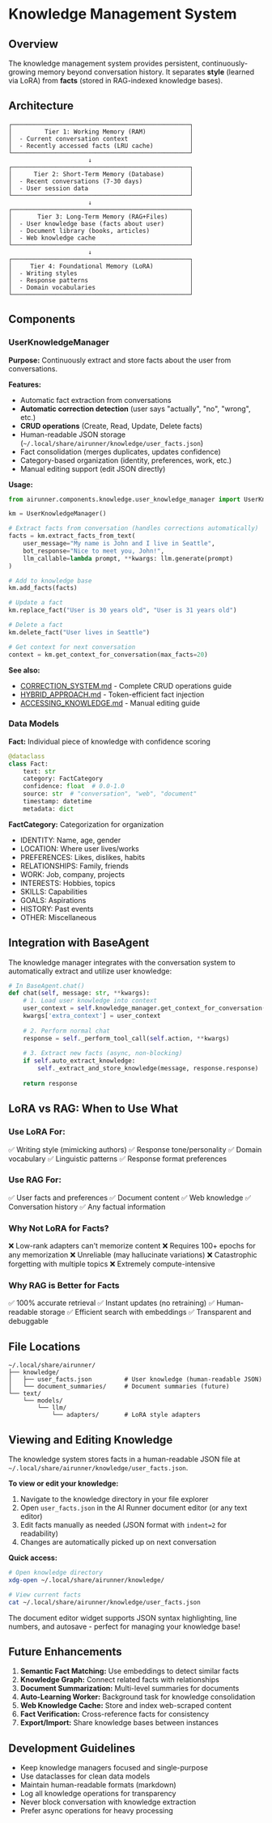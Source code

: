 # Knowledge Management System

## Overview

The knowledge management system provides persistent, continuously-growing memory beyond conversation history. It separates **style** (learned via LoRA) from **facts** (stored in RAG-indexed knowledge bases).

## Architecture

```
┌─────────────────────────────────────────────────┐
│         Tier 1: Working Memory (RAM)            │
│  - Current conversation context                 │
│  - Recently accessed facts (LRU cache)          │
└─────────────────────────────────────────────────┘
                      ↓
┌─────────────────────────────────────────────────┐
│      Tier 2: Short-Term Memory (Database)       │
│  - Recent conversations (7-30 days)             │
│  - User session data                            │
└─────────────────────────────────────────────────┘
                      ↓
┌─────────────────────────────────────────────────┐
│       Tier 3: Long-Term Memory (RAG+Files)      │
│  - User knowledge base (facts about user)       │
│  - Document library (books, articles)           │
│  - Web knowledge cache                          │
└─────────────────────────────────────────────────┘
                      ↓
┌─────────────────────────────────────────────────┐
│     Tier 4: Foundational Memory (LoRA)          │
│  - Writing styles                               │
│  - Response patterns                            │
│  - Domain vocabularies                          │
└─────────────────────────────────────────────────┘
```

## Components

### UserKnowledgeManager
**Purpose:** Continuously extract and store facts about the user from conversations.

**Features:**
- Automatic fact extraction from conversations
- **Automatic correction detection** (user says "actually", "no", "wrong", etc.)
- **CRUD operations** (Create, Read, Update, Delete facts)
- Human-readable JSON storage (`~/.local/share/airunner/knowledge/user_facts.json`)
- Fact consolidation (merges duplicates, updates confidence)
- Category-based organization (identity, preferences, work, etc.)
- Manual editing support (edit JSON directly)

**Usage:**
```python
from airunner.components.knowledge.user_knowledge_manager import UserKnowledgeManager

km = UserKnowledgeManager()

# Extract facts from conversation (handles corrections automatically)
facts = km.extract_facts_from_text(
    user_message="My name is John and I live in Seattle",
    bot_response="Nice to meet you, John!",
    llm_callable=lambda prompt, **kwargs: llm.generate(prompt)
)

# Add to knowledge base
km.add_facts(facts)

# Update a fact
km.replace_fact("User is 30 years old", "User is 31 years old")

# Delete a fact
km.delete_fact("User lives in Seattle")

# Get context for next conversation
context = km.get_context_for_conversation(max_facts=20)
```

**See also:**
- [CORRECTION_SYSTEM.md](./CORRECTION_SYSTEM.md) - Complete CRUD operations guide
- [HYBRID_APPROACH.md](./HYBRID_APPROACH.md) - Token-efficient fact injection
- [ACCESSING_KNOWLEDGE.md](./ACCESSING_KNOWLEDGE.md) - Manual editing guide

### Data Models

**Fact:** Individual piece of knowledge with confidence scoring
```python
@dataclass
class Fact:
    text: str
    category: FactCategory  
    confidence: float  # 0.0-1.0
    source: str  # "conversation", "web", "document"
    timestamp: datetime
    metadata: dict
```

**FactCategory:** Categorization for organization
- IDENTITY: Name, age, gender
- LOCATION: Where user lives/works
- PREFERENCES: Likes, dislikes, habits
- RELATIONSHIPS: Family, friends
- WORK: Job, company, projects
- INTERESTS: Hobbies, topics
- SKILLS: Capabilities
- GOALS: Aspirations
- HISTORY: Past events
- OTHER: Miscellaneous

## Integration with BaseAgent

The knowledge manager integrates with the conversation system to automatically extract and utilize user knowledge:

```python
# In BaseAgent.chat()
def chat(self, message: str, **kwargs):
    # 1. Load user knowledge into context
    user_context = self.knowledge_manager.get_context_for_conversation()
    kwargs['extra_context'] = user_context
    
    # 2. Perform normal chat
    response = self._perform_tool_call(self.action, **kwargs)
    
    # 3. Extract new facts (async, non-blocking)
    if self.auto_extract_knowledge:
        self._extract_and_store_knowledge(message, response.response)
    
    return response
```

## LoRA vs RAG: When to Use What

### Use LoRA For:
✅ Writing style (mimicking authors)
✅ Response tone/personality
✅ Domain vocabulary
✅ Linguistic patterns
✅ Response format preferences

### Use RAG For:
✅ User facts and preferences
✅ Document content
✅ Web knowledge
✅ Conversation history
✅ Any factual information

### Why Not LoRA for Facts?
❌ Low-rank adapters can't memorize content
❌ Requires 100+ epochs for any memorization
❌ Unreliable (may hallucinate variations)
❌ Catastrophic forgetting with multiple topics
❌ Extremely compute-intensive

### Why RAG is Better for Facts
✅ 100% accurate retrieval
✅ Instant updates (no retraining)
✅ Human-readable storage
✅ Efficient search with embeddings
✅ Transparent and debuggable

## File Locations

```
~/.local/share/airunner/
├── knowledge/
│   ├── user_facts.json         # User knowledge (human-readable JSON)
│   └── document_summaries/     # Document summaries (future)
└── text/
    └── models/
        └── llm/
            └── adapters/       # LoRA style adapters
```

## Viewing and Editing Knowledge

The knowledge system stores facts in a human-readable JSON file at `~/.local/share/airunner/knowledge/user_facts.json`.

**To view or edit your knowledge:**
1. Navigate to the knowledge directory in your file explorer
2. Open `user_facts.json` in the AI Runner document editor (or any text editor)
3. Edit facts manually as needed (JSON format with `indent=2` for readability)
4. Changes are automatically picked up on next conversation

**Quick access:**
```bash
# Open knowledge directory
xdg-open ~/.local/share/airunner/knowledge/

# View current facts
cat ~/.local/share/airunner/knowledge/user_facts.json
```

The document editor widget supports JSON syntax highlighting, line numbers, and autosave - perfect for managing your knowledge base!

## Future Enhancements

1. **Semantic Fact Matching:** Use embeddings to detect similar facts
2. **Knowledge Graph:** Connect related facts with relationships
3. **Document Summarization:** Multi-level summaries for documents
4. **Auto-Learning Worker:** Background task for knowledge consolidation
5. **Web Knowledge Cache:** Store and index web-scraped content
6. **Fact Verification:** Cross-reference facts for consistency
7. **Export/Import:** Share knowledge bases between instances

## Development Guidelines

- Keep knowledge managers focused and single-purpose
- Use dataclasses for clean data models
- Maintain human-readable formats (markdown)
- Log all knowledge operations for transparency
- Never block conversation with knowledge extraction
- Prefer async operations for heavy processing
